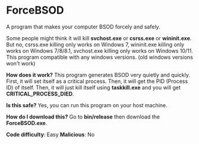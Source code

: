 # ForceBSOD
A program that makes your computer BSOD forcely and safely.

Some people might think it will kill **svchost.exe** or **csrss.exe** or **wininit.exe**. 
But no, csrss.exe killing only works on Windows 7, wininit.exe killing only works on Windows 7/8/8.1, svchost.exe killing only works on Windows 10/11.
This program compatible with any windows versions. (old windows versions won't work)

**How does it work?**
This program generates BSOD very quietly and quickly.
First, it will set itself as a critical process.
Then, it will get the PID (Process ID) of itself.
Then, it will just kill itself using **taskkill.exe** and you will get **CRITICAL_PROCESS_DIED**.

**Is this safe?**
Yes, you can run this program on your host machine.

**How do I download this?**
Go to **bin/release** then download the **ForceBSOD.exe**.

**Code difficulty**: Easy
**Malicious**: No
